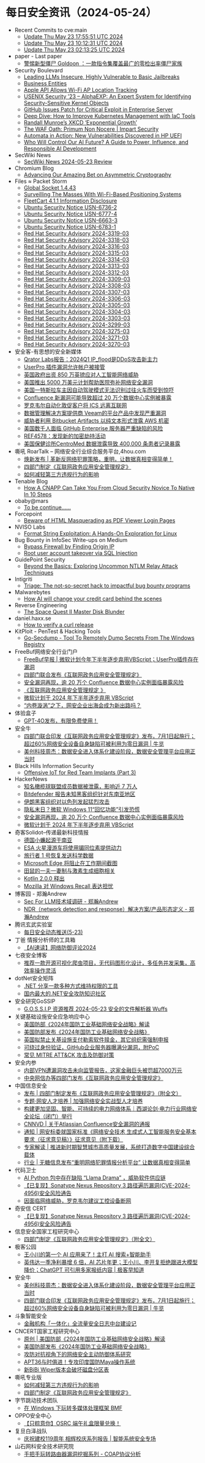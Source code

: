 # 每日安全资讯（2024-05-24）

- Recent Commits to cve:main
  - [Update Thu May 23 17:55:51 UTC 2024](https://github.com/trickest/cve/commit/f030fe76a347e82d36c48217e3b717c79a18a03b)
  - [Update Thu May 23 10:12:31 UTC 2024](https://github.com/trickest/cve/commit/d2a90c0d8bde60458bd716b4290988d420570876)
  - [Update Thu May 23 02:13:25 UTC 2024](https://github.com/trickest/cve/commit/8be736db65a56fb82083c4a7f92fea606e1a55d2)
- paper - Last paper
  - [警惕新型僵尸 Goldoon ：一款指令集覆盖最广的零检出率僵尸家族](https://paper.seebug.org/3167/)
- Security Boulevard
  - [Leading LLMs Insecure, Highly Vulnerable to Basic Jailbreaks](https://securityboulevard.com/2024/05/leading-llms-insecure-highly-vulnerable-to-basic-jailbreaks/)
  - [Business Entities](https://securityboulevard.com/2024/05/business-entities/)
  - [Apple API Allows Wi-Fi AP Location Tracking](https://securityboulevard.com/2024/05/apple-wi-fi-location-privacy-richixbw/)
  - [USENIX Security ’23 – AlphaEXP: An Expert System for Identifying Security-Sensitive Kernel Objects](https://securityboulevard.com/2024/05/usenix-security-23-alphaexp-an-expert-system-for-identifying-security-sensitive-kernel-objects/)
  - [GitHub Issues Patch for Critical Exploit in Enterprise Server](https://securityboulevard.com/2024/05/github-issues-patch-for-critical-exploit-in-enterprise-server/)
  - [Deep Dive: How to Improve Kubernetes Management with IaC Tools](https://securityboulevard.com/2024/05/deep-dive-how-to-improve-kubernetes-management-with-iac-tools/)
  - [Randall Munroe’s XKCD ‘Exponential Growth’](https://securityboulevard.com/2024/05/randall-munroes-xkcd-exponential-growth/)
  - [The WAF Oath: Primum Non Nocere | Impart Security](https://securityboulevard.com/2024/05/the-waf-oath-primum-non-nocere-impart-security/)
  - [Automata in Action: New Vulnerabilities Discovered in HP UEFI](https://securityboulevard.com/2024/05/automata-in-action-new-vulnerabilities-discovered-in-hp-uefi/)
  - [Who Will Control Our AI Future? A Guide to Power, Influence, and Responsible AI Development](https://securityboulevard.com/2024/05/who-will-control-our-ai-future-a-guide-to-power-influence-and-responsible-ai-development/)
- SecWiki News
  - [SecWiki News 2024-05-23 Review](http://www.sec-wiki.com/?2024-05-23)
- Chromium Blog
  - [Advancing Our Amazing Bet on Asymmetric Cryptography](http://blog.chromium.org/2024/05/advancing-our-amazing-bet-on-asymmetric.html)
- Files ≈ Packet Storm
  - [Global Socket 1.4.43](https://packetstormsecurity.com/files/178772/gsocket-1.4.43.tar.gz)
  - [Surveilling The Masses With Wi-Fi-Based Positioning Systems](https://packetstormsecurity.com/files/178771/wifi-surveillance-sp24.pdf)
  - [FleetCart 4.1.1 Information Disclosure](https://packetstormsecurity.com/files/178770/fleetcart411-disclose.txt)
  - [Ubuntu Security Notice USN-6736-2](https://packetstormsecurity.com/files/178769/USN-6736-2.txt)
  - [Ubuntu Security Notice USN-6777-4](https://packetstormsecurity.com/files/178768/USN-6777-4.txt)
  - [Ubuntu Security Notice USN-6663-3](https://packetstormsecurity.com/files/178767/USN-6663-3.txt)
  - [Ubuntu Security Notice USN-6783-1](https://packetstormsecurity.com/files/178766/USN-6783-1.txt)
  - [Red Hat Security Advisory 2024-3319-03](https://packetstormsecurity.com/files/178765/RHSA-2024-3319-03.txt)
  - [Red Hat Security Advisory 2024-3318-03](https://packetstormsecurity.com/files/178764/RHSA-2024-3318-03.txt)
  - [Red Hat Security Advisory 2024-3316-03](https://packetstormsecurity.com/files/178763/RHSA-2024-3316-03.txt)
  - [Red Hat Security Advisory 2024-3315-03](https://packetstormsecurity.com/files/178762/RHSA-2024-3315-03.txt)
  - [Red Hat Security Advisory 2024-3314-03](https://packetstormsecurity.com/files/178761/RHSA-2024-3314-03.txt)
  - [Red Hat Security Advisory 2024-3313-03](https://packetstormsecurity.com/files/178760/RHSA-2024-3313-03.txt)
  - [Red Hat Security Advisory 2024-3312-03](https://packetstormsecurity.com/files/178759/RHSA-2024-3312-03.txt)
  - [Red Hat Security Advisory 2024-3309-03](https://packetstormsecurity.com/files/178758/RHSA-2024-3309-03.txt)
  - [Red Hat Security Advisory 2024-3308-03](https://packetstormsecurity.com/files/178757/RHSA-2024-3308-03.txt)
  - [Red Hat Security Advisory 2024-3307-03](https://packetstormsecurity.com/files/178756/RHSA-2024-3307-03.txt)
  - [Red Hat Security Advisory 2024-3306-03](https://packetstormsecurity.com/files/178755/RHSA-2024-3306-03.txt)
  - [Red Hat Security Advisory 2024-3305-03](https://packetstormsecurity.com/files/178754/RHSA-2024-3305-03.txt)
  - [Red Hat Security Advisory 2024-3304-03](https://packetstormsecurity.com/files/178753/RHSA-2024-3304-03.txt)
  - [Red Hat Security Advisory 2024-3303-03](https://packetstormsecurity.com/files/178752/RHSA-2024-3303-03.txt)
  - [Red Hat Security Advisory 2024-3299-03](https://packetstormsecurity.com/files/178751/RHSA-2024-3299-03.txt)
  - [Red Hat Security Advisory 2024-3275-03](https://packetstormsecurity.com/files/178750/RHSA-2024-3275-03.txt)
  - [Red Hat Security Advisory 2024-3271-03](https://packetstormsecurity.com/files/178749/RHSA-2024-3271-03.txt)
  - [Red Hat Security Advisory 2024-3270-03](https://packetstormsecurity.com/files/178748/RHSA-2024-3270-03.txt)
- 安全客-有思想的安全新媒体
  - [Qrator Labs报告：2024Q1 IP_flood是DDoS攻击新主力](https://www.anquanke.com/post/id/296742)
  - [UserPro 插件漏洞允许帐户被接管](https://www.anquanke.com/post/id/296740)
  - [英国政府出资 850 万英镑应对人工智能网络威胁](https://www.anquanke.com/post/id/296738)
  - [美国推出 5000 万美元计划帮助医院弥补网络安全漏洞](https://www.anquanke.com/post/id/296736)
  - [美国一特斯拉车主因自动驾驶模式无法识别过往火车而受到惊吓](https://www.anquanke.com/post/id/296733)
  - [Confluence 新漏洞可能导致超过 20 万个数据中心实例被暴露](https://www.anquanke.com/post/id/296730)
  - [罗克韦尔自动化敦促客户将 ICS 远离互联网](https://www.anquanke.com/post/id/296727)
  - [数据管理解决方案提供商 Veeam的平台产品中发现严重漏洞](https://www.anquanke.com/post/id/296724)
  - [威胁者利用 Bitbucket Artifacts 以纯文本形式泄露 AWS 机密](https://www.anquanke.com/post/id/296718)
  - [美国数千人面临 GitHub Enterprise 服务器严重缺陷的风险](https://www.anquanke.com/post/id/296715)
  - [REF4578：发现新的加密劫持活动](https://www.anquanke.com/post/id/296712)
  - [美国保健诊所CentroMed 数据泄露导致 400,000 条患者记录暴露](https://www.anquanke.com/post/id/296710)
- 嘶吼 RoarTalk – 网络安全行业综合服务平台,4hou.com
  - [焕新发布 | 革新反网络犯罪策略，重明，让数据真相变得简单！](https://www.4hou.com/posts/K7MM)
  - [四部门制定《互联网政务应用安全管理规定》](https://www.4hou.com/posts/EXDY)
  - [如何减轻第三方违规行为的影响](https://www.4hou.com/posts/JKJg)
- Tenable Blog
  - [How A CNAPP Can Take You From Cloud Security Novice To Native In 10 Steps](https://www.tenable.com/blog/how-a-cnapp-can-take-you-from-cloud-security-novice-to-native-in-10-steps)
- obaby@mars
  - [To be continue……](https://h4ck.org.cn/2024/05/17169)
- Forcepoint
  - [Beware of HTML Masquerading as PDF Viewer Login Pages](https://www.forcepoint.com/blog/x-labs/html-phishing-pdf-viewer-login-apac)
- NVISO Labs
  - [Format String Exploitation: A Hands-On Exploration for Linux](https://blog.nviso.eu/2024/05/23/format-string-exploitation-a-hands-on-exploration-for-linux/)
- Bug Bounty in InfoSec Write-ups on Medium
  - [Bypass Firewall by Finding Origin IP](https://infosecwriteups.com/bypass-firewall-by-finding-origin-ip-41ba984e1342?source=rss----7b722bfd1b8d--bug_bounty)
  - [Root user account takeover via SQL Injection](https://infosecwriteups.com/root-user-account-takeover-via-sql-injection-5c21a6091d4c?source=rss----7b722bfd1b8d--bug_bounty)
- GuidePoint Security
  - [Beyond the Basics: Exploring Uncommon NTLM Relay Attack Techniques](https://www.guidepointsecurity.com/blog/beyond-the-basics-exploring-uncommon-ntlm-relay-attack-techniques/)
- Intigriti
  - [Triage: The not-so-secret hack to impactful bug bounty programs](https://blog.intigriti.com/2024/05/23/triage-the-not-so-secret-hack-to-impactful-bug-bounty-programs/)
- Malwarebytes
  - [How AI will change your credit card behind the scenes](https://www.malwarebytes.com/blog/news/2024/05/how-ai-will-change-your-credit-card-behind-the-scenes)
- Reverse Engineering
  - [The Space Quest II Master Disk Blunder](https://www.reddit.com/r/ReverseEngineering/comments/1cywoyc/the_space_quest_ii_master_disk_blunder/)
- daniel.haxx.se
  - [How to verify a curl release](https://daniel.haxx.se/blog/2024/05/23/how-to-verify-a-curl-release/)
- KitPloit - PenTest &amp; Hacking Tools
  - [Go-Secdump - Tool To Remotely Dump Secrets From The Windows Registry](http://www.kitploit.com/2024/05/go-secdump-tool-to-remotely-dump.html)
- FreeBuf网络安全行业门户
  - [FreeBuf早报 | 微软计划今年下半年逐步弃用VBScript；UserPro插件存在漏洞](https://www.freebuf.com/news/401691.html)
  - [四部门联合发布《互联网政务应用安全管理规定》](https://www.freebuf.com/news/401687.html)
  - [安全漏洞再现，逾 20 万个 Confluence 数据中心实例面临暴露风险](https://www.freebuf.com/news/401663.html)
  - [《互联网政务应用安全管理规定 》](https://www.freebuf.com/news/401719.html)
  - [微软计划于 2024 年下半年逐步弃用 VBScript](https://www.freebuf.com/news/401655.html)
  - [“内卷漩涡”之下，网安企业出海会成为新出路吗？](https://www.freebuf.com/articles/neopoints/401648.html)
- 体验盒子
  - [GPT-4O发布，有限免费使用！](https://www.uedbox.com/post/69623/)
- 安全牛
  - [四部门联合印发《互联网政务应用安全管理规定》发布，7月1日起施行；超过60%网络安全设备自身缺陷可被利用为零日漏洞 | 牛览](https://www.aqniu.com/industry/104560.html)
  - [美创科技周杰：数据安全进入体系化建设阶段，数据安全管理平台应用正当时](https://www.aqniu.com/homenews/104556.html)
- Black Hills Information Security
  - [Offensive IoT for Red Team Implants (Part 3)](https://www.blackhillsinfosec.com/offensive-iot-for-red-team-implants-part-3/)
- HackerNews
  - [知名橄榄球联盟成员数据被泄露，影响近 7 万人](https://hackernews.cc/archives/52644)
  - [Bitdefender 报告未知黑客组织针对东南亚地区](https://hackernews.cc/archives/52639)
  - [伊朗黑客组织对以色列发起猛烈攻击](https://hackernews.cc/archives/52634)
  - [隐私末日？微软 Windows 11“回忆功能”引发恐慌](https://hackernews.cc/archives/52631)
  - [安全漏洞再现，逾 20 万个 Confluence 数据中心实例面临暴露风险](https://hackernews.cc/archives/52627)
  - [微软计划于 2024 年下半年逐步弃用 VBScript](https://hackernews.cc/archives/52623)
- 奇客Solidot–传递最新科技情报
  - [德国小蠊起源于南亚](https://www.solidot.org/story?sid=78253)
  - [ESA 火星漫游车将使用镅同位素提供动力](https://www.solidot.org/story?sid=78252)
  - [旅行者 1 号恢复发送科学数据](https://www.solidot.org/story?sid=78251)
  - [Microsoft Edge 将阻止在工作期间截图](https://www.solidot.org/story?sid=78250)
  - [田鼠的一夫一妻制与激素生成细胞相关](https://www.solidot.org/story?sid=78249)
  - [Kotlin 2.0.0 释出](https://www.solidot.org/story?sid=78248)
  - [Mozilla 对 Windows Recall 表达担忧](https://www.solidot.org/story?sid=78247)
- 博客园 - 郑瀚Andrew
  - [Sec For LLM技术域调研 - 郑瀚Andrew](https://www.cnblogs.com/LittleHann/p/18207573)
  - [NDR（network detection and response）解决方案/产品形态定义 - 郑瀚Andrew](https://www.cnblogs.com/LittleHann/p/18208684)
- 腾讯玄武实验室
  - [每日安全动态推送(5-23)](https://mp.weixin.qq.com/s?__biz=MzA5NDYyNDI0MA==&mid=2651959648&idx=1&sn=431440b5ae7f9c02b6ec59c3debb1a63&chksm=8baed1ffbcd958e9bc4da6a430452ff4742dafc2fd5837bd6b667912e8ab9a9a027f99ef6c62&scene=58&subscene=0#rd)
- 丁爸 情报分析师的工具箱
  - [【AI速读】网络防御评论2024](https://mp.weixin.qq.com/s?__biz=MzI2MTE0NTE3Mw==&mid=2651143826&idx=1&sn=e37169d6a448510d926d48aff58fbaed&chksm=f1af49a8c6d8c0be3b53dbe7022de19b3e98062ee347f8114d4b45385a05c3abe2918d266249&scene=58&subscene=0#rd)
- 七夜安全博客
  - [推荐一款开源可视化爬虫项目，无代码图形化设计，多任务并发采集，高效率操作灵活](https://mp.weixin.qq.com/s?__biz=MzIwODIxMjc4MQ==&mid=2651005278&idx=1&sn=1af25247b62de7a8237dab5406cd39ff&chksm=8cf1071cbb868e0aff98c55754ad2b12ebdfd177f845186fc7a92efbe6fbb69814de1c57bbbc&scene=58&subscene=0#rd)
- dotNet安全矩阵
  - [.NET 分享一款多种方式维持权限的工具](https://mp.weixin.qq.com/s?__biz=MzUyOTc3NTQ5MA==&mid=2247492045&idx=1&sn=3ece3699723ccf8d5183e1da752b2a78&chksm=fa594f20cd2ec6360d7170371a72a0787d5b2be639299fc2233ffbcf876ac7821d868ac663f5&scene=58&subscene=0#rd)
  - [国内最大的.NET安全攻防知识社区](https://mp.weixin.qq.com/s?__biz=MzUyOTc3NTQ5MA==&mid=2247492045&idx=2&sn=7484744d140e56d842c7e4894d19438f&chksm=fa594f20cd2ec636e790058879c85b76c18c3c4468c1cd9bc745ce3d57120f5e6b8363cf627a&scene=58&subscene=0#rd)
- 安全研究GoSSIP
  - [G.O.S.S.I.P 资源推荐 2024-05-23 安全的文件解析器 Wuffs](https://mp.weixin.qq.com/s?__biz=Mzg5ODUxMzg0Ng==&mid=2247498069&idx=1&sn=ebcce084d957ce67df7ae84e02099ec5&chksm=c063d78cf7145e9ade178570a6538e2c8aeca7d5100cec47dfd190884b5e8b967a126d2e214b&scene=58&subscene=0#rd)
- 关键基础设施安全应急响应中心
  - [美国防部《2024年国防工业基础网络安全战略》解读](https://mp.weixin.qq.com/s?__biz=MzkyMzAwMDEyNg==&mid=2247543982&idx=1&sn=c29bd19b429c2d422df8ee8c70803a52&chksm=c1e9a0fff69e29e9295dabfdbd23ef32c9bb0b4f8b398723672ed2c4f065c7c59f58b73e6c97&scene=58&subscene=0#rd)
  - [美国防部发布《2024年国防工业基础网络安全战略》](https://mp.weixin.qq.com/s?__biz=MzkyMzAwMDEyNg==&mid=2247543982&idx=2&sn=0b595b5338c26f8c76d366a125ad86a9&chksm=c1e9a0fff69e29e950f5bf94b784b12d447c9bc4c81812c8607fe0576a77689786326e87d281&scene=58&subscene=0#rd)
  - [英国拟禁止关基设施支付勒索软件赎金，其它组织需强制申报](https://mp.weixin.qq.com/s?__biz=MzkyMzAwMDEyNg==&mid=2247543982&idx=3&sn=bae38f821a08f96a7d1b9e4eeb3b8a18&chksm=c1e9a0fff69e29e977e1d299a1808950f36d6a5f35c40cf27b2559898b1fa4299239bfd3d135&scene=58&subscene=0#rd)
  - [可绕过身份验证，GitHub企业服务器曝满分漏洞，附PoC](https://mp.weixin.qq.com/s?__biz=MzkyMzAwMDEyNg==&mid=2247543982&idx=4&sn=61a190cf3ee70778798ec5543328514f&chksm=c1e9a0fff69e29e9a2bf226260eaf181262f2571c828edff1d0b6ee5cc088f21823b82f953ab&scene=58&subscene=0#rd)
  - [常见 MITRE ATT&CK 攻击及防御对策](https://mp.weixin.qq.com/s?__biz=MzkyMzAwMDEyNg==&mid=2247543982&idx=5&sn=a25923de76ec89b387a0093c30be7dee&chksm=c1e9a0fff69e29e9d60b4fb3a1f04dd24de00dc37e96e2b0ed8d5b5592bb3462fda0ebf7b546&scene=58&subscene=0#rd)
- 安全内参
  - [内部VPN遭漏洞攻击未向监管报告，这家金融巨头被罚超7000万元](https://mp.weixin.qq.com/s?__biz=MzI4NDY2MDMwMw==&mid=2247511689&idx=1&sn=036b328783d84f45701f2910aadcfea9&chksm=ebfae9a9dc8d60bf8459b27f3e5025ff531e7bf51f405f7d71f91a5ba074962797da559ccd74&scene=58&subscene=0#rd)
  - [中央网信办等四部门发布《互联网政务应用安全管理规定》](https://mp.weixin.qq.com/s?__biz=MzI4NDY2MDMwMw==&mid=2247511689&idx=2&sn=0556c2b86318cf78b67dd83fdea50303&chksm=ebfae9a9dc8d60bf1b76eaba346877f44d9c3b8ee66528e981d250317d5de0547a752e094f08&scene=58&subscene=0#rd)
- 中国信息安全
  - [发布 | 四部门制定发布《互联网政务应用安全管理规定》（附全文）](https://mp.weixin.qq.com/s?__biz=MzA5MzE5MDAzOA==&mid=2664213899&idx=1&sn=d33bc45036b103e2061bccea79627934&chksm=8b59af72bc2e2664d5f2988c9503bd51a1e93e4ed2e10b630fd8b3831a31daefce6d3a44d233&scene=58&subscene=0#rd)
  - [专题·网安人才培养 | 加强网络安全实战型人才培养](https://mp.weixin.qq.com/s?__biz=MzA5MzE5MDAzOA==&mid=2664213899&idx=2&sn=23accbbb15d98bf9d3829888012953fe&chksm=8b59af72bc2e2664732944b078d31bffd2fe95317a883d61fef7d2bdee5de60118e87cf219d8&scene=58&subscene=0#rd)
  - [构建更加坚固、智能、可持续的电力网络体系｜西湖论剑·电力行业网络安全论坛（闭门）举行](https://mp.weixin.qq.com/s?__biz=MzA5MzE5MDAzOA==&mid=2664213899&idx=3&sn=e57407cd9fe31d3b0d3d7f3e76ae3e06&chksm=8b59af72bc2e2664f4c4573506cd51e48c0973c556b743b73926a7954ad3aa3a8b322866b007&scene=58&subscene=0#rd)
  - [CNNVD | 关于Atlassian Confluence安全漏洞的通报](https://mp.weixin.qq.com/s?__biz=MzA5MzE5MDAzOA==&mid=2664213899&idx=4&sn=69cc141f56506dc5d4516255849a7131&chksm=8b59af72bc2e2664e49905e194517a92e9867b730519745231df4734cd47c3ab2a16e9ef0c2e&scene=58&subscene=0#rd)
  - [通知 | 网安标委就国家标准《网络安全技术 生成式人工智能服务安全基本要求（征求意见稿）》征求意见（附下载）](https://mp.weixin.qq.com/s?__biz=MzA5MzE5MDAzOA==&mid=2664213899&idx=5&sn=39ac72fef4521b2c0b61c3a9e49ba486&chksm=8b59af72bc2e2664b2c96407a0a6d3913190f2e2a4cbf33207cd49f0f3a6562b56c4e9677588&scene=58&subscene=0#rd)
  - [专家解读 | 推进新时期智慧城市高质量发展，系统打造数字中国建设综合载体](https://mp.weixin.qq.com/s?__biz=MzA5MzE5MDAzOA==&mid=2664213899&idx=6&sn=56e0e85613ffd576afdd479cdab4a86e&chksm=8b59af72bc2e2664d8e6d24f471064c774965faefa8b5a3d792a0e156dd5ce5b9d32d5564f7b&scene=58&subscene=0#rd)
  - [行业 | 无糖信息发布“重明网络犯罪情报分析平台” 让数据真相变得简单](https://mp.weixin.qq.com/s?__biz=MzA5MzE5MDAzOA==&mid=2664213899&idx=7&sn=adf3ea76017732d9a629dd04cab77957&chksm=8b59af72bc2e2664655eb8dfabd64e87bd653ca0233f6fa6a8d20c1141b09a48cfb480bbb5c1&scene=58&subscene=0#rd)
- 代码卫士
  - [AI Python 包中存在缺陷 “Llama Drama” ，威胁软件供应链](https://mp.weixin.qq.com/s?__biz=MzI2NTg4OTc5Nw==&mid=2247519566&idx=1&sn=991956bfd062dfe52e9fe722b821d358&chksm=ea94bc24dde335320179ca3ef8f51d217570e92946c74792f58bd0cc3104290b3db59cfa67fc&scene=58&subscene=0#rd)
  - [【已复现】Sonatype Nexus Repository 3 路径遍历漏洞(CVE-2024-4956)安全风险通告](https://mp.weixin.qq.com/s?__biz=MzI2NTg4OTc5Nw==&mid=2247519566&idx=2&sn=ed407d4fe01434881f2b2243f80ea1a7&chksm=ea94bc24dde33532df90bbcb4626b222cc57354fa7d3706da1c59a20b6238ffeeba1bda202c6&scene=58&subscene=0#rd)
  - [因面临网络威胁，罗克韦尔建议工控设备断网](https://mp.weixin.qq.com/s?__biz=MzI2NTg4OTc5Nw==&mid=2247519566&idx=3&sn=d9f91968f5c1e88675ddb79446b3212c&chksm=ea94bc24dde335320f49d61a308607c1640ed5a409104c8303bf6f3b82564734f13dcef07972&scene=58&subscene=0#rd)
- 奇安信 CERT
  - [【已复现】Sonatype Nexus Repository 3 路径遍历漏洞(CVE-2024-4956)安全风险通告](https://mp.weixin.qq.com/s?__biz=MzU5NDgxODU1MQ==&mid=2247501174&idx=1&sn=ca7c460d094e96aaefc7cf3f05bcb31f&chksm=fe79e1eec90e68f81460b4c8227f7eb9b7b4d714e8723c837061e6209b52d1b152744597867d&scene=58&subscene=0#rd)
- 信息安全国家工程研究中心
  - [四部门制定《互联网政务应用安全管理规定》（附全文）](https://mp.weixin.qq.com/s?__biz=MzU5OTQ0NzY3Ng==&mid=2247496687&idx=1&sn=db36ee7dd824e719af8d6d1b135c9a3e&chksm=feb672fcc9c1fbea06db1df9d3c8dffada5815982e2ab8cba953640e356397b08e506cd10d03&scene=58&subscene=0#rd)
- 极客公园
  - [王小川的第一个 AI 应用来了！主打 AI 搜索+智能助手](https://mp.weixin.qq.com/s?__biz=MTMwNDMwODQ0MQ==&mid=2653042361&idx=1&sn=2f178e41bda90737f982c1d6c23ac2e3&chksm=7e574b0f4920c2199b12614761457df1976dd6a8ad6f0a886beb4f41e378c03b5aedfaf87c97&scene=58&subscene=0#rd)
  - [英伟达一季净利暴增 6 倍，AI 芯片年更；王小川、李开复拒绝跟进大模型降价；ChatGPT 可引用多家报纸内容 | 极客早知道](https://mp.weixin.qq.com/s?__biz=MTMwNDMwODQ0MQ==&mid=2653042335&idx=1&sn=a4eb438a1da538d3e28007ca50127697&chksm=7e574b294920c23f985ff6ed42139ee488299ddb50e38f801a525ee3bdcb17279d1c62de3d21&scene=58&subscene=0#rd)
- 安全牛
  - [美创科技周杰：数据安全进入体系化建设阶段，数据安全管理平台应用正当时](https://mp.weixin.qq.com/s?__biz=MjM5Njc3NjM4MA==&mid=2651129868&idx=1&sn=c334b7b8fd9c39c6f41a9d3f4162c7d7&chksm=bd15b8df8a6231c9a4c2656cd4c346afb890b0ec04a90fd2371a2dacf5e125b7615ba25455cf&scene=58&subscene=0#rd)
  - [四部门联合印发《互联网政务应用安全管理规定》发布，7月1日起施行；超过60%网络安全设备自身缺陷可被利用为零日漏洞 | 牛览](https://mp.weixin.qq.com/s?__biz=MjM5Njc3NjM4MA==&mid=2651129868&idx=2&sn=a52e95a2770955f90dfa8bc1ce475b2e&chksm=bd15b8df8a6231c90919ff6d8e503640bf35d6d8d61212e6795cd8a4b250d92a018a3b496d97&scene=58&subscene=0#rd)
- 斗象智能安全
  - [金融机构「一体化」全流量安全日志中台建设记](https://mp.weixin.qq.com/s?__biz=MzIwMjcyNzA5Mw==&mid=2247494746&idx=1&sn=0c33861a6dda2ff4cbdefa5883c3b8d6&chksm=96d8e780a1af6e96099876d742ecd973b44ac027ff2890b34b7c5ba38221a916edea8d29f8c8&scene=58&subscene=0#rd)
- CNCERT国家工程研究中心
  - [原创 | 美国防部《2024年国防工业基础网络安全战略》解读](https://mp.weixin.qq.com/s?__biz=MzUzNDYxOTA1NA==&mid=2247544909&idx=1&sn=9f40d777ff3bc3d0ef361e2b76f8b62a&chksm=fa93868ccde40f9ad61bb851ea708a61e42799c4d2de695f8127c7f9f5f699f0b9762ab3c181&scene=58&subscene=0#rd)
  - [美国防部发布《2024年国防工业基础网络安全战略》](https://mp.weixin.qq.com/s?__biz=MzUzNDYxOTA1NA==&mid=2247544909&idx=2&sn=e21d1c89927165bf070feb3e12b6f840&chksm=fa93868ccde40f9accfc276e50b70ea26528e3050cef884e15d38544ba8f73da58a951fd919c&scene=58&subscene=0#rd)
  - [攻防对抗视角下的网络安全主动防御体系研究](https://mp.weixin.qq.com/s?__biz=MzUzNDYxOTA1NA==&mid=2247544909&idx=3&sn=c547d1e11f04be5b41ce81aa1e5491d0&chksm=fa93868ccde40f9a502e691e60b59373406a6eee42e5e05eb0387925b1dd15cad16fe8c21c2a&scene=58&subscene=0#rd)
  - [APT36与时俱进！专攻印度国防Maya操作系统](https://mp.weixin.qq.com/s?__biz=MzUzNDYxOTA1NA==&mid=2247544909&idx=4&sn=89022579abd474b20dfa4129bff7fbb5&chksm=fa93868ccde40f9aaee32431bdb466fd7e78b90d1de1b7f6673c8fb2b0b31ce6070701176ac2&scene=58&subscene=0#rd)
  - [新BiBi Wiper版本会破坏磁盘分区表](https://mp.weixin.qq.com/s?__biz=MzUzNDYxOTA1NA==&mid=2247544909&idx=5&sn=de8377e184ae28945fa23b83394b7d06&chksm=fa93868ccde40f9a45680484096195a163171b97ef9b1eccae02066268e27f9633e9f4046312&scene=58&subscene=0#rd)
- 嘶吼专业版
  - [如何减轻第三方违规行为的影响](https://mp.weixin.qq.com/s?__biz=MzI0MDY1MDU4MQ==&mid=2247575368&idx=1&sn=6f1ed6bb44aec312fc66dca67d084a63&chksm=e9147772de63fe646655830aa95fb84daaa42b65b75d37cf1e95a9a5fc5a801e0d04a83093f6&scene=58&subscene=0#rd)
  - [四部门制定《互联网政务应用安全管理规定》](https://mp.weixin.qq.com/s?__biz=MzI0MDY1MDU4MQ==&mid=2247575368&idx=2&sn=b5b6fc0cd85112afbd167fadf71aa6cd&chksm=e9147772de63fe64e6ef65b320a4dc28d6636e11fa72614f9a19fa30fe253ca9e037fc5e7368&scene=58&subscene=0#rd)
- 字节跳动技术团队
  - [在 Windows 下玩转多媒体处理框架 BMF](https://mp.weixin.qq.com/s?__biz=MzI1MzYzMjE0MQ==&mid=2247507559&idx=1&sn=c33b0d7d41c15d56b7bbab02b0f0fc31&chksm=e9d31585dea49c930de01de16bdd23d2736445c97ccd625daa354674f564222f2656d586a913&scene=58&subscene=0#rd)
- OPPO安全中心
  - [【只粽意你】OSRC 端午礼盒限量兑换！](https://mp.weixin.qq.com/s?__biz=MzUyNzc4Mzk3MQ==&mid=2247493474&idx=1&sn=d8759f0eba5332d3b996d7a78ebaf3e0&chksm=fa78e62ecd0f6f381c4c5f107658e667a960de5f03effd3bd214377707e6b3bed36287156b54&scene=58&subscene=0#rd)
- 复旦白泽战队
  - [庆祝建校119周年 相辉校庆系列报告 | 智能系统安全专场](https://mp.weixin.qq.com/s?__biz=MzU4NzUxOTI0OQ==&mid=2247489737&idx=1&sn=a57481d775186ba447045a5357b6490c&chksm=fdeb9cb7ca9c15a16520f982ed76d06a770d6111a2d9002135a420ae38c021d5ea58c8e5b15e&scene=58&subscene=0#rd)
- 山石网科安全技术研究院
  - [手把手玩转路由器漏洞挖掘系列 - COAP协议分析](https://mp.weixin.qq.com/s?__biz=MzUzMDUxNTE1Mw==&mid=2247506151&idx=1&sn=1dd24365ccb385a1847e61b321e00af2&chksm=fa520d59cd25844f773413a75edffa9f4f53bc5ceab5929cc98e0a1fe869bb454e2e1b458363&scene=58&subscene=0#rd)
